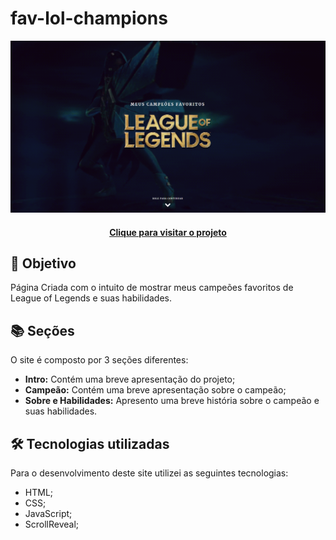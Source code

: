 # fav-lol-champions

![Resultado final do projeto](images/projeto-final.png)

<h4 align="center"><a href="https://fav-lol-champions.vercel.app/">Clique para visitar o projeto</a></h4>

## 🎯 Objetivo

Página Criada com o intuito de mostrar meus campeões favoritos de League of Legends e suas habilidades.

## 📚 Seções

O site é composto por 3 seções diferentes:

- **Intro:** Contém uma breve apresentação do projeto;
- **Campeão:** Contém uma breve apresentação sobre o campeão;
- **Sobre e Habilidades:** Apresento uma breve história sobre o campeão e suas habilidades.

## 🛠️ Tecnologias utilizadas

Para o desenvolvimento deste site utilizei as seguintes tecnologias:

- HTML;
- CSS;
- JavaScript;
- ScrollReveal;
